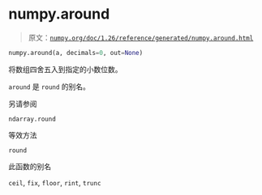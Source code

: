 # numpy.around

> 原文：[`numpy.org/doc/1.26/reference/generated/numpy.around.html`](https://numpy.org/doc/1.26/reference/generated/numpy.around.html)

```py
numpy.around(a, decimals=0, out=None)
```

将数组四舍五入到指定的小数位数。

`around` 是 `round` 的别名。

另请参阅

`ndarray.round`

等效方法

`round`

此函数的别名

`ceil`, `fix`, `floor`, `rint`, `trunc`
